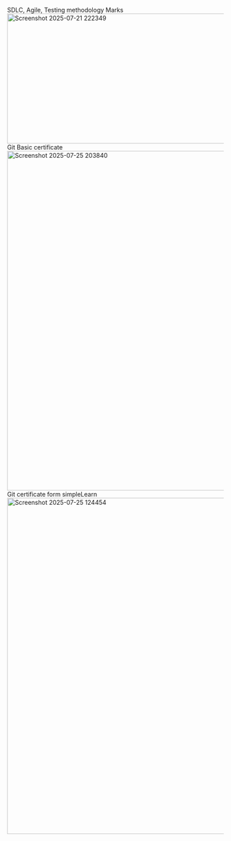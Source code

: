 SDLC, Agile, Testing methodology Marks
<img width="1160" height="302" alt="Screenshot 2025-07-21 222349" src="https://github.com/user-attachments/assets/572bdb9a-6b51-457f-9268-ab57cc50c1cd" />
Git Basic certificate
<img width="1050" height="789" alt="Screenshot 2025-07-25 203840" src="https://github.com/user-attachments/assets/be06ef3d-9a30-4a9f-821b-b3b7087b8d06" />
Git certificate form simpleLearn
<img width="1101" height="781" alt="Screenshot 2025-07-25 124454" src="https://github.com/user-attachments/assets/811cb2cf-c447-4a0d-99fe-85e2a3431c2c" />

